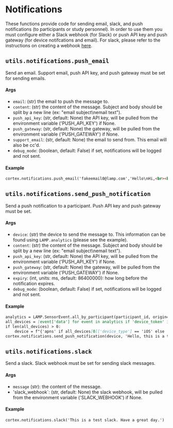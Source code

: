 # Notifications

These functions provide code for sending email, slack, and push notifications (to participants or study personnel). In order to use them you must configure either a Slack webhook (for Slack) or push API key and push gateway (for device notifcations and email).
For slack, please refer to the instructions on creating a webhook [here](https://slack.com/help/articles/115005265063-Incoming-webhooks-for-Slack).

## `utils.notifications.push_email`
Send an email. Support email, push API key, and push gateway must be set for sending emails.

#### Args
- `email`: (str) the email to push the message to.
- `content`: (str) the content of the message. Subject and body should be split by a new line (ex: "email subject\nemail text").
- `push_api_key`: (str, default: None) the API key, will be pulled from the environment variable ('PUSH_API_KEY') if None.
- `push_gateway`: (str, default: None) the gateway, will be pulled from the environment variable ('PUSH_GATEWAY') if None.
- `support_email`: (str, default: None) the email to send from. This email will also be cc'd.
- `debug_mode`: (boolean, default: False) if set, notifications will be logged and not sent.

#### Example
```markdown
cortex.notifications.push_email('fakeemail0@lamp.com','Hello\nHi,<br><br>This is a test email. Have a great day.')
```

## `utils.notifications.send_push_notification`
Send a push notification to a participant. Push API key and push gateway must be set.

#### Args
- `device`: (str) the device to send the message to. This information can be found using `LAMP.analytics` (please see the example).
- `content`: (str) the content of the message. Subject and body should be split by a new line (ex: "email subject\nemail text").
- `push_api_key`: (str, default: None) the API key, will be pulled from the environment variable ('PUSH_API_KEY') if None.
- `push_gateway`: (str, default: None) the gateway, will be pulled from the environment variable ('PUSH_GATEWAY') if None.
- `expiry`: (int, units: ms, default: 86400000): how long before the notification expires.
- `debug_mode`: (boolean, default: False) if set, notifications will be logged and not sent.

#### Example
```markdown
analytics = LAMP.SensorEvent.all_by_participant(participant_id, origin="lamp.analytics")['data']
all_devices = [event['data'] for event in analytics if 'device_token' in event['data']]
if len(all_devices) > 0:
    device = f"{'apns' if all_devices[0]['device_type'] == 'iOS' else 'gcm'}:{all_devices[0]['device_token']}"
cortex.notifications.send_push_notification(device, 'Hello, this is a test notification. Have a great day.')
```

## `utils.notifications.slack`
Send a slack. Slack webhook must be set for sending slack messages.

#### Args
- `message` (str): the content of the message.
- 'slack_webhook`: (str, default: None) the slack webhook, will be pulled from the environment variable ('SLACK_WEBHOOK') if None.

#### Example
```markdown
cortex.notifications.slack('This is a test slack. Have a great day.')
```
